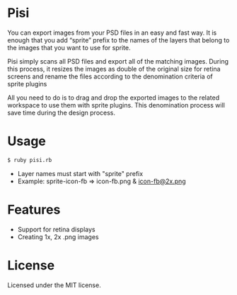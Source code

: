 # Pisi

You can export images from your PSD files in an easy and fast way. It is enough that you add “sprite” prefix to the names of the layers that belong to the images that you want to use for sprite.

Pisi simply scans all PSD files and export all of the matching images. During this process, it resizes the images as double of the original size for retina screens and rename the files according to the denomination criteria of sprite plugins

All you need to do is to drag and drop the exported images to the related workspace to use them with sprite plugins. This denomination process will save time during the design process.

# Usage
```sh
$ ruby pisi.rb
```
* Layer names must start with "sprite" prefix
* Example: sprite-icon-fb => icon-fb.png & icon-fb@2x.png

# Features

* Support for retina displays
* Creating 1x, 2x .png images

# License
Licensed under the MIT license.
